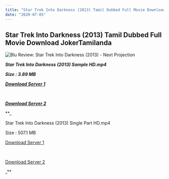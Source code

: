 ```yaml
---
title: "Star Trek Into Darkness (2013) Tamil Dubbed Full Movie Download JokerTamilanda"
date: "2020-07-05"
---
```


## Star Trek Into Darkness (2013) Tamil Dubbed Full Movie Download JokerTamilanda

![Blu Review: Star Trek Into Darkness (2013) - Next Projection](https://nextprojection.com/wp-content/uploads/2013/09/startrekblu.jpg)

**_Star Trek Into Darkness (2013) Sample HD.mp4_**

**_Size : 3.89 MB_**

**_[Download Server 1](http://du.wetransfer.vip/files/Tamil{a3b04ca4513862e5e6faa05865f310bf9da13080b46bbc045b167bb82cb0d9ff}20Dubbed{a3b04ca4513862e5e6faa05865f310bf9da13080b46bbc045b167bb82cb0d9ff}20Movies/Tamil{a3b04ca4513862e5e6faa05865f310bf9da13080b46bbc045b167bb82cb0d9ff}20Dubbed{a3b04ca4513862e5e6faa05865f310bf9da13080b46bbc045b167bb82cb0d9ff}20Collections/Star{a3b04ca4513862e5e6faa05865f310bf9da13080b46bbc045b167bb82cb0d9ff}20Trek{a3b04ca4513862e5e6faa05865f310bf9da13080b46bbc045b167bb82cb0d9ff}20Trilogy{a3b04ca4513862e5e6faa05865f310bf9da13080b46bbc045b167bb82cb0d9ff}20Collections/Star{a3b04ca4513862e5e6faa05865f310bf9da13080b46bbc045b167bb82cb0d9ff}20Trek{a3b04ca4513862e5e6faa05865f310bf9da13080b46bbc045b167bb82cb0d9ff}20Into{a3b04ca4513862e5e6faa05865f310bf9da13080b46bbc045b167bb82cb0d9ff}20Darkness{a3b04ca4513862e5e6faa05865f310bf9da13080b46bbc045b167bb82cb0d9ff}20(2013)/Star{a3b04ca4513862e5e6faa05865f310bf9da13080b46bbc045b167bb82cb0d9ff}20Trek{a3b04ca4513862e5e6faa05865f310bf9da13080b46bbc045b167bb82cb0d9ff}20Into{a3b04ca4513862e5e6faa05865f310bf9da13080b46bbc045b167bb82cb0d9ff}20Darkness{a3b04ca4513862e5e6faa05865f310bf9da13080b46bbc045b167bb82cb0d9ff}20(2013){a3b04ca4513862e5e6faa05865f310bf9da13080b46bbc045b167bb82cb0d9ff}20Sample{a3b04ca4513862e5e6faa05865f310bf9da13080b46bbc045b167bb82cb0d9ff}20HD.mp4)_**

**_[  
](http://du.wetransfer.vip/files/Tamil{a3b04ca4513862e5e6faa05865f310bf9da13080b46bbc045b167bb82cb0d9ff}20Dubbed{a3b04ca4513862e5e6faa05865f310bf9da13080b46bbc045b167bb82cb0d9ff}20Movies/Tamil{a3b04ca4513862e5e6faa05865f310bf9da13080b46bbc045b167bb82cb0d9ff}20Dubbed{a3b04ca4513862e5e6faa05865f310bf9da13080b46bbc045b167bb82cb0d9ff}20Collections/Star{a3b04ca4513862e5e6faa05865f310bf9da13080b46bbc045b167bb82cb0d9ff}20Trek{a3b04ca4513862e5e6faa05865f310bf9da13080b46bbc045b167bb82cb0d9ff}20Trilogy{a3b04ca4513862e5e6faa05865f310bf9da13080b46bbc045b167bb82cb0d9ff}20Collections/Star{a3b04ca4513862e5e6faa05865f310bf9da13080b46bbc045b167bb82cb0d9ff}20Trek{a3b04ca4513862e5e6faa05865f310bf9da13080b46bbc045b167bb82cb0d9ff}20Into{a3b04ca4513862e5e6faa05865f310bf9da13080b46bbc045b167bb82cb0d9ff}20Darkness{a3b04ca4513862e5e6faa05865f310bf9da13080b46bbc045b167bb82cb0d9ff}20(2013)/Star{a3b04ca4513862e5e6faa05865f310bf9da13080b46bbc045b167bb82cb0d9ff}20Trek{a3b04ca4513862e5e6faa05865f310bf9da13080b46bbc045b167bb82cb0d9ff}20Into{a3b04ca4513862e5e6faa05865f310bf9da13080b46bbc045b167bb82cb0d9ff}20Darkness{a3b04ca4513862e5e6faa05865f310bf9da13080b46bbc045b167bb82cb0d9ff}20(2013){a3b04ca4513862e5e6faa05865f310bf9da13080b46bbc045b167bb82cb0d9ff}20Sample{a3b04ca4513862e5e6faa05865f310bf9da13080b46bbc045b167bb82cb0d9ff}20HD.mp4)_**

**_[Download Server 2](http://du.wetransfer.vip/files/Tamil{a3b04ca4513862e5e6faa05865f310bf9da13080b46bbc045b167bb82cb0d9ff}20Dubbed{a3b04ca4513862e5e6faa05865f310bf9da13080b46bbc045b167bb82cb0d9ff}20Movies/Tamil{a3b04ca4513862e5e6faa05865f310bf9da13080b46bbc045b167bb82cb0d9ff}20Dubbed{a3b04ca4513862e5e6faa05865f310bf9da13080b46bbc045b167bb82cb0d9ff}20Collections/Star{a3b04ca4513862e5e6faa05865f310bf9da13080b46bbc045b167bb82cb0d9ff}20Trek{a3b04ca4513862e5e6faa05865f310bf9da13080b46bbc045b167bb82cb0d9ff}20Trilogy{a3b04ca4513862e5e6faa05865f310bf9da13080b46bbc045b167bb82cb0d9ff}20Collections/Star{a3b04ca4513862e5e6faa05865f310bf9da13080b46bbc045b167bb82cb0d9ff}20Trek{a3b04ca4513862e5e6faa05865f310bf9da13080b46bbc045b167bb82cb0d9ff}20Into{a3b04ca4513862e5e6faa05865f310bf9da13080b46bbc045b167bb82cb0d9ff}20Darkness{a3b04ca4513862e5e6faa05865f310bf9da13080b46bbc045b167bb82cb0d9ff}20(2013)/Star{a3b04ca4513862e5e6faa05865f310bf9da13080b46bbc045b167bb82cb0d9ff}20Trek{a3b04ca4513862e5e6faa05865f310bf9da13080b46bbc045b167bb82cb0d9ff}20Into{a3b04ca4513862e5e6faa05865f310bf9da13080b46bbc045b167bb82cb0d9ff}20Darkness{a3b04ca4513862e5e6faa05865f310bf9da13080b46bbc045b167bb82cb0d9ff}20(2013){a3b04ca4513862e5e6faa05865f310bf9da13080b46bbc045b167bb82cb0d9ff}20Sample{a3b04ca4513862e5e6faa05865f310bf9da13080b46bbc045b167bb82cb0d9ff}20HD.mp4)_**

**_

Star Trek Into Darkness (2013) Single Part HD.mp4

Size : 507.1 MB

[Download Server 1](http://du.wetransfer.vip/files/Tamil{a3b04ca4513862e5e6faa05865f310bf9da13080b46bbc045b167bb82cb0d9ff}20Dubbed{a3b04ca4513862e5e6faa05865f310bf9da13080b46bbc045b167bb82cb0d9ff}20Movies/Tamil{a3b04ca4513862e5e6faa05865f310bf9da13080b46bbc045b167bb82cb0d9ff}20Dubbed{a3b04ca4513862e5e6faa05865f310bf9da13080b46bbc045b167bb82cb0d9ff}20Collections/Star{a3b04ca4513862e5e6faa05865f310bf9da13080b46bbc045b167bb82cb0d9ff}20Trek{a3b04ca4513862e5e6faa05865f310bf9da13080b46bbc045b167bb82cb0d9ff}20Trilogy{a3b04ca4513862e5e6faa05865f310bf9da13080b46bbc045b167bb82cb0d9ff}20Collections/Star{a3b04ca4513862e5e6faa05865f310bf9da13080b46bbc045b167bb82cb0d9ff}20Trek{a3b04ca4513862e5e6faa05865f310bf9da13080b46bbc045b167bb82cb0d9ff}20Into{a3b04ca4513862e5e6faa05865f310bf9da13080b46bbc045b167bb82cb0d9ff}20Darkness{a3b04ca4513862e5e6faa05865f310bf9da13080b46bbc045b167bb82cb0d9ff}20(2013)/Star{a3b04ca4513862e5e6faa05865f310bf9da13080b46bbc045b167bb82cb0d9ff}20Trek{a3b04ca4513862e5e6faa05865f310bf9da13080b46bbc045b167bb82cb0d9ff}20Into{a3b04ca4513862e5e6faa05865f310bf9da13080b46bbc045b167bb82cb0d9ff}20Darkness{a3b04ca4513862e5e6faa05865f310bf9da13080b46bbc045b167bb82cb0d9ff}20(2013){a3b04ca4513862e5e6faa05865f310bf9da13080b46bbc045b167bb82cb0d9ff}20Single{a3b04ca4513862e5e6faa05865f310bf9da13080b46bbc045b167bb82cb0d9ff}20Part{a3b04ca4513862e5e6faa05865f310bf9da13080b46bbc045b167bb82cb0d9ff}20HD.mp4)

[  
](http://du.wetransfer.vip/files/Tamil{a3b04ca4513862e5e6faa05865f310bf9da13080b46bbc045b167bb82cb0d9ff}20Dubbed{a3b04ca4513862e5e6faa05865f310bf9da13080b46bbc045b167bb82cb0d9ff}20Movies/Tamil{a3b04ca4513862e5e6faa05865f310bf9da13080b46bbc045b167bb82cb0d9ff}20Dubbed{a3b04ca4513862e5e6faa05865f310bf9da13080b46bbc045b167bb82cb0d9ff}20Collections/Star{a3b04ca4513862e5e6faa05865f310bf9da13080b46bbc045b167bb82cb0d9ff}20Trek{a3b04ca4513862e5e6faa05865f310bf9da13080b46bbc045b167bb82cb0d9ff}20Trilogy{a3b04ca4513862e5e6faa05865f310bf9da13080b46bbc045b167bb82cb0d9ff}20Collections/Star{a3b04ca4513862e5e6faa05865f310bf9da13080b46bbc045b167bb82cb0d9ff}20Trek{a3b04ca4513862e5e6faa05865f310bf9da13080b46bbc045b167bb82cb0d9ff}20Into{a3b04ca4513862e5e6faa05865f310bf9da13080b46bbc045b167bb82cb0d9ff}20Darkness{a3b04ca4513862e5e6faa05865f310bf9da13080b46bbc045b167bb82cb0d9ff}20(2013)/Star{a3b04ca4513862e5e6faa05865f310bf9da13080b46bbc045b167bb82cb0d9ff}20Trek{a3b04ca4513862e5e6faa05865f310bf9da13080b46bbc045b167bb82cb0d9ff}20Into{a3b04ca4513862e5e6faa05865f310bf9da13080b46bbc045b167bb82cb0d9ff}20Darkness{a3b04ca4513862e5e6faa05865f310bf9da13080b46bbc045b167bb82cb0d9ff}20(2013){a3b04ca4513862e5e6faa05865f310bf9da13080b46bbc045b167bb82cb0d9ff}20Single{a3b04ca4513862e5e6faa05865f310bf9da13080b46bbc045b167bb82cb0d9ff}20Part{a3b04ca4513862e5e6faa05865f310bf9da13080b46bbc045b167bb82cb0d9ff}20HD.mp4)

[Download Server 2](http://du.wetransfer.vip/files/Tamil{a3b04ca4513862e5e6faa05865f310bf9da13080b46bbc045b167bb82cb0d9ff}20Dubbed{a3b04ca4513862e5e6faa05865f310bf9da13080b46bbc045b167bb82cb0d9ff}20Movies/Tamil{a3b04ca4513862e5e6faa05865f310bf9da13080b46bbc045b167bb82cb0d9ff}20Dubbed{a3b04ca4513862e5e6faa05865f310bf9da13080b46bbc045b167bb82cb0d9ff}20Collections/Star{a3b04ca4513862e5e6faa05865f310bf9da13080b46bbc045b167bb82cb0d9ff}20Trek{a3b04ca4513862e5e6faa05865f310bf9da13080b46bbc045b167bb82cb0d9ff}20Trilogy{a3b04ca4513862e5e6faa05865f310bf9da13080b46bbc045b167bb82cb0d9ff}20Collections/Star{a3b04ca4513862e5e6faa05865f310bf9da13080b46bbc045b167bb82cb0d9ff}20Trek{a3b04ca4513862e5e6faa05865f310bf9da13080b46bbc045b167bb82cb0d9ff}20Into{a3b04ca4513862e5e6faa05865f310bf9da13080b46bbc045b167bb82cb0d9ff}20Darkness{a3b04ca4513862e5e6faa05865f310bf9da13080b46bbc045b167bb82cb0d9ff}20(2013)/Star{a3b04ca4513862e5e6faa05865f310bf9da13080b46bbc045b167bb82cb0d9ff}20Trek{a3b04ca4513862e5e6faa05865f310bf9da13080b46bbc045b167bb82cb0d9ff}20Into{a3b04ca4513862e5e6faa05865f310bf9da13080b46bbc045b167bb82cb0d9ff}20Darkness{a3b04ca4513862e5e6faa05865f310bf9da13080b46bbc045b167bb82cb0d9ff}20(2013){a3b04ca4513862e5e6faa05865f310bf9da13080b46bbc045b167bb82cb0d9ff}20Single{a3b04ca4513862e5e6faa05865f310bf9da13080b46bbc045b167bb82cb0d9ff}20Part{a3b04ca4513862e5e6faa05865f310bf9da13080b46bbc045b167bb82cb0d9ff}20HD.mp4)

_**
